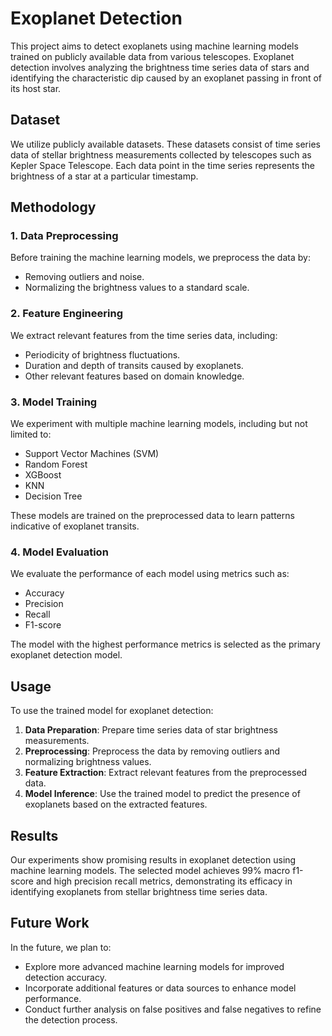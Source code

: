 # Exoplanet Detection

This project aims to detect exoplanets using machine learning models trained on publicly available data from various telescopes. Exoplanet detection involves analyzing the brightness time series data of stars and identifying the characteristic dip caused by an exoplanet passing in front of its host star.

## Dataset

We utilize publicly available datasets. These datasets consist of time series data of stellar brightness measurements collected by telescopes such as Kepler Space Telescope. Each data point in the time series represents the brightness of a star at a particular timestamp.

## Methodology

### 1. Data Preprocessing

Before training the machine learning models, we preprocess the data by:

- Removing outliers and noise.
- Normalizing the brightness values to a standard scale.

### 2. Feature Engineering

We extract relevant features from the time series data, including:

- Periodicity of brightness fluctuations.
- Duration and depth of transits caused by exoplanets.
- Other relevant features based on domain knowledge.

### 3. Model Training

We experiment with multiple machine learning models, including but not limited to:

- Support Vector Machines (SVM)
- Random Forest
- XGBoost
- KNN
- Decision Tree

These models are trained on the preprocessed data to learn patterns indicative of exoplanet transits.

### 4. Model Evaluation

We evaluate the performance of each model using metrics such as:

- Accuracy
- Precision
- Recall
- F1-score

The model with the highest performance metrics is selected as the primary exoplanet detection model.

## Usage

To use the trained model for exoplanet detection:

1. **Data Preparation**: Prepare time series data of star brightness measurements.
2. **Preprocessing**: Preprocess the data by removing outliers and normalizing brightness values.
3. **Feature Extraction**: Extract relevant features from the preprocessed data.
4. **Model Inference**: Use the trained model to predict the presence of exoplanets based on the extracted features.

## Results

Our experiments show promising results in exoplanet detection using machine learning models. The selected model achieves 99% macro f1-score and high precision
recall metrics, demonstrating its efficacy in identifying exoplanets from stellar brightness time series data.

## Future Work

In the future, we plan to:

- Explore more advanced machine learning models for improved detection accuracy.
- Incorporate additional features or data sources to enhance model performance.
- Conduct further analysis on false positives and false negatives to refine the detection process.
